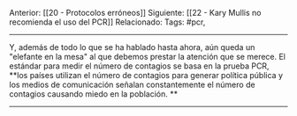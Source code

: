Anterior: [[20 - Protocolos erróneos]]
Siguiente: [[22 - Kary Mullis no recomienda el uso del PCR]]
Relacionado:
Tags: #pcr, 

--------------------------------------------------------------
Y, además de todo lo que se ha hablado hasta ahora, aún queda un "elefante en la mesa" al que debemos prestar la atención que se merece. El estándar para medir el número de contagios se basa en la prueba PCR, **los países utilizan el número de contagios para generar política pública y los medios de comunicación señalan constantemente el número de contagios causando miedo en la población. **

--------------------------------------------------------------


